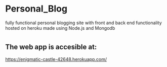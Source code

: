 # Personal_Blog
fully functional personal blogging site with front and back end functionality hosted on heroku made using Node.js and Mongodb
#
## The web app is accesible at:
https://enigmatic-castle-42648.herokuapp.com/
